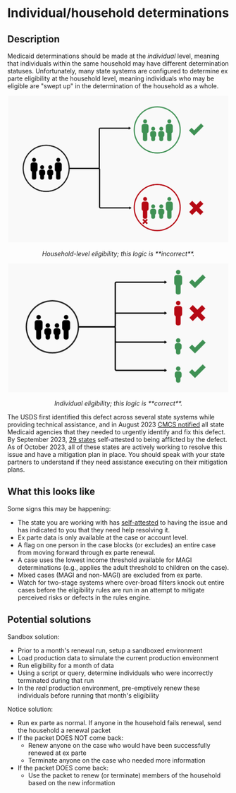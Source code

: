 # Individual/household determinations

## Description

Medicaid determinations should be made at the _individual_ level, meaning that individuals within the same household may have different determination statuses. Unfortunately, many state systems are configured to determine ex parte eligibility at the household level, meaning individuals who may be eligible are "swept up" in the determination of the household as a whole.

<div align="center">
  <img
    width="500px"
    src="../images/household-eligibility.png"
    alt="A simplified diagram showing two possibilities for a four-member houshold renewal. In one branch, all members of the household can be renewed, so the houshold is renewed. In another branch, three members can be renewed but one member cannot, so the household is not renewed." />

  <p><em>Household-level eligibility; this logic is **incorrect**.</em></p>
  
  <img
    width="500px"
    src="../images/individual-eligibility.png"
    alt="A simplified diagram showing a renewal performed for a four-person household on the individual level. Three members of the household are renewed. One member cannot be renewed." />

  <p><em>Individual eligibility; this logic is **correct**.</em></p>
</div>

The USDS first identified this defect across several state systems while providing technical assistance, and in August 2023 [CMCS notified](https://www.medicaid.gov/sites/default/files/2023-08/state-ltr-ensuring-renewal-compliance.pdf) all state Medicaid agencies that they needed to urgently identify and fix this defect. By September 2023, [29 states](https://www.medicaid.gov/sites/default/files/2023-09/state-asesment-compliance-auto-ren-req.pdf) self-attested to being afflicted by the defect. As of October 2023, all of these states are actively working to resolve this issue and have a mitigation plan in place. You should speak with your state partners to understand if they need assistance executing on their mitigation plans. 

## What this looks like

Some signs this may be happening:
- The state you are working with has [self-attested](https://www.medicaid.gov/sites/default/files/2023-09/state-asesment-compliance-auto-ren-req.pdf) to having the issue and has indicated to you that they need help resolving it.
- Ex parte data is only available at the case or account level.
- A flag on one person in the case blocks (or excludes) an entire case from moving forward through ex parte renewal. 
- A case uses the lowest income threshold available for MAGI determinations (e.g., applies the adult threshold to children on the case).
- Mixed cases (MAGI and non-MAGI) are excluded from ex parte.
- Watch for two-stage systems where over-broad filters knock out entire cases before the eligibility rules are run in an attempt to mitigate perceived risks or defects in the rules engine.

## Potential solutions

Sandbox solution:
  - Prior to a month's renewal run, setup a sandboxed environment
  - Load production data to simulate the current production environment
  - Run eligibility for a month of data
  - Using a script or query, determine individuals who were incorrectly terminated during that run
  - In the _real_ production environment, pre-emptively renew these individuals before running that month's eligibility

Notice solution:
  - Run ex parte as normal. If anyone in the household fails renewal, send the household a renewal packet
  - If the packet DOES NOT come back:
    - Renew anyone on the case who would have been successfully renewed at ex parte
    - Terminate anyone on the case who needed more information
  - If the packet DOES come back:
    - Use the packet to renew (or terminate) members of the household based on the new information
